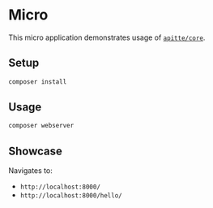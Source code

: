 # Micro

This micro application demonstrates usage of [`apitte/core`](https://github.com/apitte/core). 

## Setup

```bash
composer install
```

## Usage

```bash
composer webserver
```

## Showcase

Navigates to:

- `http://localhost:8000/`
- `http://localhost:8000/hello/`
